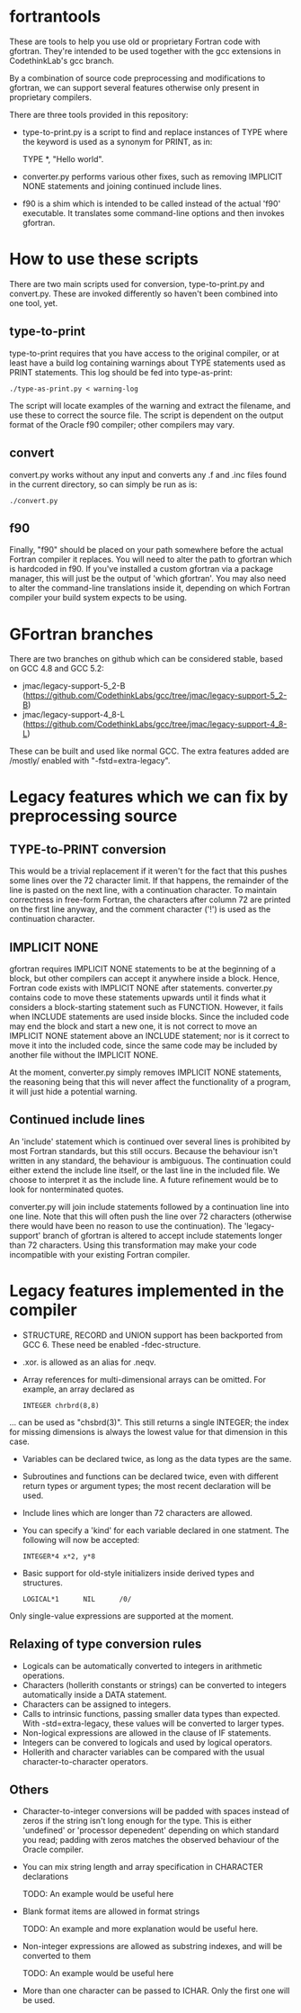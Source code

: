 # fortrantools

These are tools to help you use old or proprietary Fortran code with gfortran. They're intended to be used together with the gcc extensions in CodethinkLab's gcc branch. 

By a combination of source code preprocessing and modifications to gfortran, we can support several features otherwise only present in proprietary compilers.

There are three tools provided in this repository:

* type-to-print.py is a script to find and replace instances of TYPE where the keyword is used as a synonym for PRINT, as in:

    TYPE *, "Hello world".

* converter.py performs various other fixes, such as removing IMPLICIT NONE statements and joining continued include lines.

* f90 is a shim which is intended to be called instead of the actual 'f90' executable. It translates some command-line options
  and then invokes gfortran.

# How to use these scripts

There are two main scripts used for conversion, type-to-print.py and convert.py. These are invoked differently so haven't been combined into one tool, yet.

## type-to-print

type-to-print requires that you have access to the original compiler, or at least have a build log containing warnings about TYPE statements used as PRINT statements.
This log should be fed into type-as-print:

    ./type-as-print.py < warning-log

The script will locate examples of the warning and extract the filename, and use these to correct the source file. The script is dependent on the output format of the Oracle f90 compiler; other compilers may vary.

## convert

convert.py works without any input and converts any .f and .inc files found in the current directory, so can simply be run as is:

    ./convert.py

## f90

Finally, "f90" should be placed on your path somewhere before the actual Fortran compiler it replaces. You will need to alter the path to gfortran which is hardcoded in f90. If you've installed a custom gfortran via a package manager, this will just be the output of 'which gfortran'. You may also need to alter the command-line translations inside it, depending on which Fortran compiler your build system expects to be using.

# GFortran branches

There are two branches on github which can be considered stable, based on GCC 4.8 and GCC 5.2:

* jmac/legacy-support-5_2-B (https://github.com/CodethinkLabs/gcc/tree/jmac/legacy-support-5_2-B)
* jmac/legacy-support-4_8-L (https://github.com/CodethinkLabs/gcc/tree/jmac/legacy-support-4_8-L)

These can be built and used like normal GCC. The extra features added are /mostly/ enabled with "-fstd=extra-legacy".

# Legacy features which we can fix by preprocessing source

## TYPE-to-PRINT conversion

This would be a trivial replacement if it weren't for the fact that this pushes some lines over the 72 character limit. If that happens, the remainder of the line is pasted on the next line, with a continuation character. To maintain correctness in free-form Fortran, the characters after column 72 are printed on the first line anyway, and the comment character ('!') is used as the continuation character.

## IMPLICIT NONE

gfortran requires IMPLICIT NONE statements to be at the beginning of a block, but other compilers can accept it anywhere inside a block. Hence, Fortran code exists with IMPLICIT NONE after statements. converter.py contains code to move these statements upwards until it finds what it considers a block-starting statement such as FUNCTION. However, it fails when INCLUDE statements are used inside blocks. Since the included code may end the block and start a new one, it is not correct to move an IMPLICIT NONE statement above an INCLUDE statement; nor is it correct to move it into the included code, since the same code may be included by another file without the IMPLICIT NONE.

At the moment, converter.py simply removes IMPLICIT NONE statements, the reasoning being that this will never affect the functionality of a program, it will just hide a potential warning.

## Continued include lines

An 'include' statement which is continued over several lines is prohibited by most Fortran standards, but this still occurs. Because the behaviour isn't written in any standard, the behaviour is ambiguous. The continuation could either extend the include line itself, or the last line in the included file. We choose to interpret it as the include line. A future refinement would be to look for nonterminated quotes.

converter.py will join include statements followed by a continuation line into one line. Note that this will often push the line over 72 characters (otherwise there would have been no reason to use the continuation). The 'legacy-support' branch of gfortran is altered to accept include statements longer than 72 characters. Using this transformation may make your code incompatible with your existing Fortran compiler.

# Legacy features implemented in the compiler

* STRUCTURE, RECORD and UNION support has been backported from GCC 6. These need be enabled -fdec-structure.
* .xor. is allowed as an alias for .neqv.
* Array references for multi-dimensional arrays can be omitted. For example, an array declared as

    `INTEGER chrbrd(8,8)`

... can be used as "chsbrd(3)". This still returns a single INTEGER; the index for missing dimensions is always the lowest value for that dimension in this case.

* Variables can be declared twice, as long as the data types are the same.
* Subroutines and functions can be declared twice, even with different return types or argument types; the most recent declaration will be used.
* Include lines which are longer than 72 characters are allowed.
* You can specify a 'kind' for each variable declared in one statment. The following will now be accepted:

    `INTEGER*4 x*2, y*8`

* Basic support for old-style initializers inside derived types and structures.

    `LOGICAL*1      NIL      /0/`

Only single-value expressions are supported at the moment.

## Relaxing of type conversion rules
* Logicals can be automatically converted to integers in arithmetic operations.
* Characters (hollerith constants or strings) can be converted to integers automatically inside a DATA statement.
* Characters can be assigned to integers.
* Calls to intrinsic functions, passing smaller data types than expected. With -std=extra-legacy, these values will be converted to larger types.
* Non-logical expressions are allowed in the clause of IF statements.
* Integers can be convered to logicals and used by logical operators.
* Hollerith and character variables can be compared with the usual character-to-character operators.

## Others

* Character-to-integer conversions will be padded with spaces instead of zeros if the string isn't long enough for the type. This is either 'undefined' or 'processor depenedent' depending on which standard you read; padding with zeros matches the observed behaviour of the Oracle compiler.


* You can mix string length and array specification in CHARACTER declarations

  TODO: An example would be useful here

* Blank format items are allowed in format strings

  TODO: An example and more explanation would be useful here.

* Non-integer expressions are allowed as substring indexes, and will be converted to them

  TODO: An example would be useful here

* More than one character can be passed to ICHAR. Only the first one will be used.

